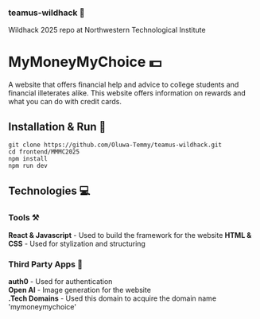 
### teamus-wildhack :nail_care:
Wildhack 2025 repo at Northwestern Technological Institute

# MyMoneyMyChoice :dollar:

A website that offers financial help and advice to college students and financial illeterates alike. This website offers
information on rewards and what you can do with credit cards.


##  Installation & Run :runner:
`git clone https://github.com/Oluwa-Temmy/teamus-wildhack.git`<br>
`cd frontend/MMMC2025` <br>
`npm install` <br>
`npm run dev` <br>

## Technologies 💻

### Tools ⚒️
**React & Javascript** - Used to build the framework for the website
**HTML & CSS** - Used for stylization and structuring

### Third Party Apps 🥳
**auth0** - Used for authentication  <br>
**Open AI** - Image generation for the website <br>
**.Tech Domains** - Used this domain to acquire the domain name 'mymoneymychoice'


